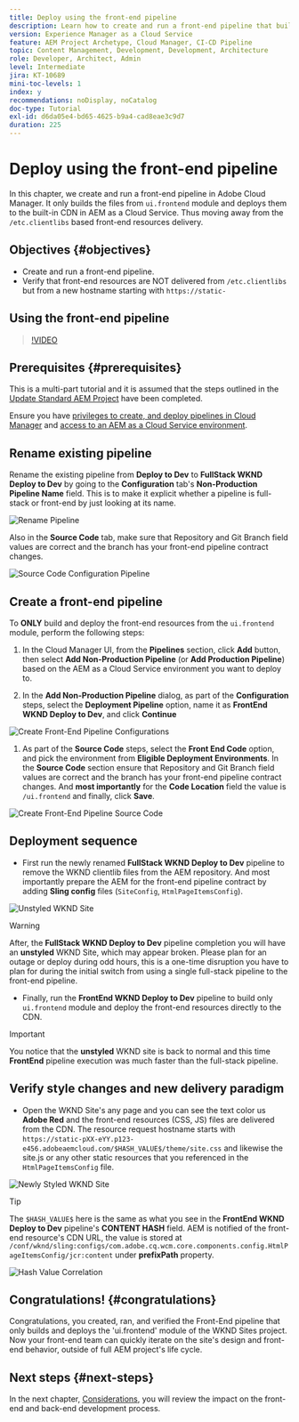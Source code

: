 ```yaml
---
title: Deploy using the front-end pipeline
description: Learn how to create and run a front-end pipeline that builds front-end resources and deploys to the built-in CDN in AEM as a Cloud Service.
version: Experience Manager as a Cloud Service
feature: AEM Project Archetype, Cloud Manager, CI-CD Pipeline
topic: Content Management, Development, Development, Architecture
role: Developer, Architect, Admin
level: Intermediate
jira: KT-10689
mini-toc-levels: 1
index: y
recommendations: noDisplay, noCatalog
doc-type: Tutorial
exl-id: d6da05e4-bd65-4625-b9a4-cad8eae3c9d7
duration: 225
---
```

# Deploy using the front-end pipeline

In this chapter, we create and run a front-end pipeline in Adobe Cloud Manager. It only builds the files from `ui.frontend` module and deploys them to the built-in CDN in AEM as a Cloud Service. Thus moving away from the  `/etc.clientlibs` based front-end resources delivery.


## Objectives {#objectives}

* Create and run a front-end pipeline.
* Verify that front-end resources are NOT delivered from `/etc.clientlibs` but from a new hostname starting with `https://static-`

## Using the front-end pipeline

>[!VIDEO](https://video.tv.adobe.com/v/3409420?quality=12&learn=on)

## Prerequisites {#prerequisites}

This is a multi-part tutorial and it is assumed that the steps outlined in the [Update Standard AEM Project](./update-project.md) have been completed.

Ensure you have [privileges to create, and deploy pipelines in Cloud Manager](https://experienceleague.adobe.com/docs/experience-manager-cloud-manager/content/requirements/users-and-roles.html?lang=en#role-definitions) and [access to an AEM as a Cloud Service environment](https://experienceleague.adobe.com/docs/experience-manager-cloud-service/content/implementing/using-cloud-manager/manage-environments.html).

## Rename existing pipeline

 Rename the existing pipeline from __Deploy to Dev__ to  __FullStack WKND Deploy to Dev__ by going to the __Configuration__ tab's __Non-Production Pipeline Name__ field. This is to make it explicit whether a pipeline is full-stack or front-end by just looking at its name.

![Rename Pipeline](assets/fullstack-wknd-deploy-dev-pipeline.png)


Also in the __Source Code__ tab, make sure that Repository and Git Branch field values are correct and the branch has your front-end pipeline contract changes.

![Source Code Configuration Pipeline](assets/fullstack-wknd-source-code-config.png)


## Create a front-end pipeline

To __ONLY__ build and deploy the front-end resources from the `ui.frontend` module, perform the following steps:

1.   In the Cloud Manager UI, from the __Pipelines__ section, click __Add__ button, then select __Add Non-Production Pipeline__ (or __Add Production Pipeline__) based on the AEM as a Cloud Service environment you want to deploy to.

1.   In the __Add Non-Production Pipeline__ dialog, as part of the __Configuration__ steps, select the __Deployment Pipeline__ option, name it as __FrontEnd WKND Deploy to Dev__, and click __Continue__

![Create Front-End Pipeline Configurations](assets/create-frontend-pipeline-configs.png)

1.   As part of the __Source Code__ steps, select the __Front End Code__ option, and pick the environment from __Eligible Deployment Environments__. In the __Source Code__ section ensure that Repository and Git Branch field values are correct and the branch has your front-end pipeline contract changes. 
And __most importantly__ for the __Code Location__ field the value is `/ui.frontend` and finally, click __Save__.

![Create Front-End Pipeline Source Code](assets/create-frontend-pipeline-source-code.png)


## Deployment sequence

* First run the newly renamed __FullStack WKND Deploy to Dev__ pipeline to remove the WKND clientlib files from the AEM repository. And most importantly prepare the AEM for the front-end pipeline contract by adding __Sling config__ files (`SiteConfig`, `HtmlPageItemsConfig`).

![Unstyled WKND Site](assets/unstyled-wknd-site.png)

>[!WARNING]
>
>After, the __FullStack WKND Deploy to Dev__ pipeline completion you will have an __unstyled__ WKND Site, which may appear broken. Please plan for an outage or deploy during odd hours, this is a one-time disruption you have to plan for during the initial switch from using a single full-stack pipeline to the front-end pipeline.


* Finally, run the __FrontEnd WKND Deploy to Dev__ pipeline to build only `ui.frontend` module and deploy the front-end resources directly to the CDN. 

>[!IMPORTANT]
>
>You notice that the __unstyled__ WKND site is back to normal and this time __FrontEnd__ pipeline execution was much faster than the full-stack pipeline.

## Verify style changes and new delivery paradigm

* Open the WKND Site's any page and you can see the text color us __Adobe Red__ and the front-end resources (CSS, JS) files are delivered from the CDN. The resource request hostname starts with `https://static-pXX-eYY.p123-e456.adobeaemcloud.com/$HASH_VALUE$/theme/site.css` and likewise the site.js or any other static resources that you referenced in the `HtmlPageItemsConfig` file.


![Newly Styled WKND Site](assets/newly-styled-wknd-site.png)



>[!TIP]
>
>The `$HASH_VALUE$` here is the same as what you see in the __FrontEnd WKND Deploy to Dev__  pipeline's __CONTENT HASH__ field. AEM is notified of the front-end resource's CDN URL, the value is stored at `/conf/wknd/sling:configs/com.adobe.cq.wcm.core.components.config.HtmlPageItemsConfig/jcr:content` under __prefixPath__ property.


![Hash Value Correlation](assets/hash-value-correlartion.png)



## Congratulations! {#congratulations}

Congratulations, you created, ran, and verified the Front-End pipeline that only builds and deploys the 'ui.frontend' module of the WKND Sites project. Now your front-end team can quickly iterate on the site's design and front-end behavior, outside of full AEM project's life cycle.

## Next steps {#next-steps}

In the next chapter, [Considerations](considerations.md), you will review the impact on the front-end and back-end development process.
